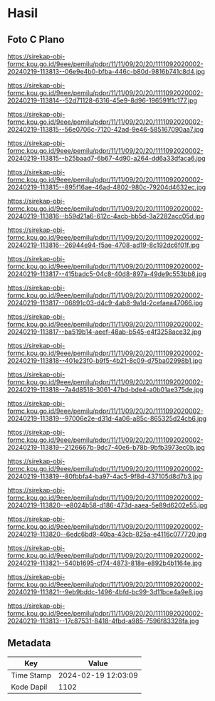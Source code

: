 # Hasil

## Foto C Plano

https://sirekap-obj-formc.kpu.go.id/9eee/pemilu/pdpr/11/11/09/20/20/1111092020002-20240219-113813--06e9e4b0-bfba-446c-b80d-9816b741c8d4.jpg

https://sirekap-obj-formc.kpu.go.id/9eee/pemilu/pdpr/11/11/09/20/20/1111092020002-20240219-113814--52d71128-6316-45e9-8d96-196591f1c177.jpg

https://sirekap-obj-formc.kpu.go.id/9eee/pemilu/pdpr/11/11/09/20/20/1111092020002-20240219-113815--56e0706c-7120-42ad-9e46-585167090aa7.jpg

https://sirekap-obj-formc.kpu.go.id/9eee/pemilu/pdpr/11/11/09/20/20/1111092020002-20240219-113815--b25baad7-6b67-4d90-a264-dd6a33dfaca6.jpg

https://sirekap-obj-formc.kpu.go.id/9eee/pemilu/pdpr/11/11/09/20/20/1111092020002-20240219-113815--895f16ae-46ad-4802-980c-79204d4632ec.jpg

https://sirekap-obj-formc.kpu.go.id/9eee/pemilu/pdpr/11/11/09/20/20/1111092020002-20240219-113816--b59d21a6-612c-4acb-bb5d-3a2282acc05d.jpg

https://sirekap-obj-formc.kpu.go.id/9eee/pemilu/pdpr/11/11/09/20/20/1111092020002-20240219-113816--26944e94-f5ae-4708-ad19-8c192dc6f01f.jpg

https://sirekap-obj-formc.kpu.go.id/9eee/pemilu/pdpr/11/11/09/20/20/1111092020002-20240219-113817--415badc5-04c8-40d8-897a-49de9c553bb8.jpg

https://sirekap-obj-formc.kpu.go.id/9eee/pemilu/pdpr/11/11/09/20/20/1111092020002-20240219-113817--06891c03-d4c9-4ab8-9a1d-2cefaea47066.jpg

https://sirekap-obj-formc.kpu.go.id/9eee/pemilu/pdpr/11/11/09/20/20/1111092020002-20240219-113817--ba519b14-aeef-48ab-b545-e4f3258ace32.jpg

https://sirekap-obj-formc.kpu.go.id/9eee/pemilu/pdpr/11/11/09/20/20/1111092020002-20240219-113818--401e23f0-b9f5-4b21-8c09-d75ba02998b1.jpg

https://sirekap-obj-formc.kpu.go.id/9eee/pemilu/pdpr/11/11/09/20/20/1111092020002-20240219-113818--7a4d8518-3061-47bd-bde4-a0b01ae375de.jpg

https://sirekap-obj-formc.kpu.go.id/9eee/pemilu/pdpr/11/11/09/20/20/1111092020002-20240219-113819--97006e2e-d31d-4a06-a85c-865325d24cb6.jpg

https://sirekap-obj-formc.kpu.go.id/9eee/pemilu/pdpr/11/11/09/20/20/1111092020002-20240219-113819--2126667b-9dc7-40e6-b78b-9bfb3973ec0b.jpg

https://sirekap-obj-formc.kpu.go.id/9eee/pemilu/pdpr/11/11/09/20/20/1111092020002-20240219-113819--80fbbfa4-ba97-4ac5-9f8d-437105d8d7b3.jpg

https://sirekap-obj-formc.kpu.go.id/9eee/pemilu/pdpr/11/11/09/20/20/1111092020002-20240219-113820--e8024b58-d186-473d-aaea-5e89d6202e55.jpg

https://sirekap-obj-formc.kpu.go.id/9eee/pemilu/pdpr/11/11/09/20/20/1111092020002-20240219-113820--6edc6bd9-40ba-43cb-825a-e4116c077720.jpg

https://sirekap-obj-formc.kpu.go.id/9eee/pemilu/pdpr/11/11/09/20/20/1111092020002-20240219-113821--540b1695-cf74-4873-818e-e892b4b1164e.jpg

https://sirekap-obj-formc.kpu.go.id/9eee/pemilu/pdpr/11/11/09/20/20/1111092020002-20240219-113821--9eb9bddc-1496-4bfd-bc99-3d11bce4a9e8.jpg

https://sirekap-obj-formc.kpu.go.id/9eee/pemilu/pdpr/11/11/09/20/20/1111092020002-20240219-113813--17c87531-8418-4fbd-a985-7596f83328fa.jpg


## Metadata

| Key        | Value               |
| ---------- | ------------------- |
| Time Stamp | 2024-02-19 12:03:09 |
| Kode Dapil | 1102                |



